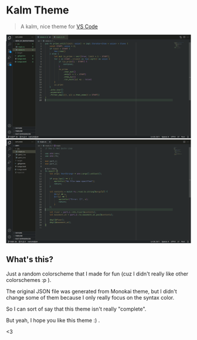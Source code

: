 # Kalm Theme
> A kalm, nice theme for [VS Code][1]

![preview](/image/image_1.png)
![preview](/image/image_2.png)

## What's this?

Just a random colorscheme that I made for fun (cuz I didn't really like other
colorschemes :p ).

The original JSON file was generated from Monokai theme, but I didn't change
some of them because I only really focus on the syntax color.

So I can sort of say that this theme isn't really "complete".

But yeah, I hope you like this theme :) .

<3

[1]: http://code.visualstudio.com/

